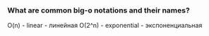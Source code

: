 ### What are common big-o notations and their names?

O(n) - linear - линейная
O(2^n) - exponential - экспоненциальная
